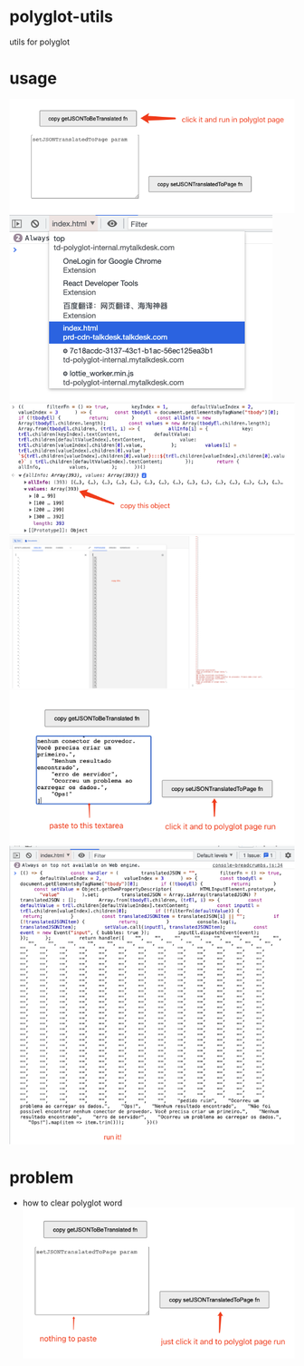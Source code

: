 # polyglot-utils
utils for polyglot

# usage
![step 1](images/1.png)
![step 2](images/2.png)
![step 3](images/3.png)
![step 4](images/4.png)
![step 5](images/5.png)
![step 6](images/6.png)

# problem
- how to clear polyglot word
![problem 1](images/7.png)
